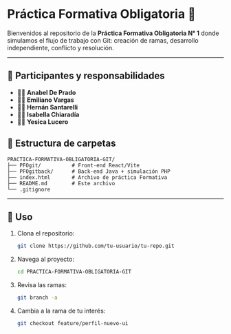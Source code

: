 # Práctica Formativa Obligatoria 📝

Bienvenidos al repositorio de la **Práctica Formativa Obligatoria N° 1** donde simulamos el flujo de trabajo con Git: creación de ramas, desarrollo independiente, conflicto y resolución.

---

## 🚀 Participantes y responsabilidades

- 🧑‍💻 **Anabel De Prado** 
- 🧑‍💻 **Emiliano Vargas** 
- 👨‍💻 **Hernán Santarelli** 
- 🧑‍💻 **Isabella Chiaradía** 
- 👨‍💻 **Yesica Lucero**


## 📂 Estructura de carpetas

```
PRACTICA-FORMATIVA-OBLIGATORIA-GIT/
├── PFOgit/          # Front-end React/Vite
├── PFOgitback/      # Back-end Java + simulación PHP
├── index.html       # Archivo de práctica Formativa
├── README.md        # Este archivo
└── .gitignore
```

---

## 📖 Uso

1. Clona el repositorio:
   ```bash
   git clone https://github.com/tu-usuario/tu-repo.git
   ```
2. Navega al proyecto:
   ```bash
   cd PRACTICA-FORMATIVA-OBLIGATORIA-GIT
   ```
3. Revisa las ramas:
   ```bash
   git branch -a
   ```
4. Cambia a la rama de tu interés:
   ```bash
   git checkout feature/perfil-nuevo-ui
   ```
